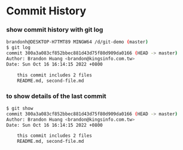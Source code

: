 # Commit History
### show commit history with git log
```bash
brandonh@DESKTOP-H7TMT89 MINGW64 /d/git-demo (master)
$ git log
commit 300a3a083cf852bbec881d43d75f80d909da0166 (HEAD -> master)
Author: Brandon Huang <brandon@kingsinfo.com.tw>
Date: Sun Oct 16 16:14:15 2022 +0800

    this commit includes 2 files
    README.md, second-file.md
```
### to show details of the last commit

```bash
$ git show
commit 300a3a083cf852bbec881d43d75f80d909da0166 (HEAD -> master)
Author: Brandon Huang <brandon@kingsinfo.com.tw>
Date: Sun Oct 16 16:14:15 2022 +0800

    this commit includes 2 files
    README.md, second-file.md
```